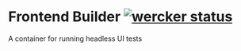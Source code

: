 # Frontend Builder [![wercker status](https://app.wercker.com/status/4274f13559d6a6af341d0364e0098e72/s/master "wercker status")](https://app.wercker.com/project/byKey/4274f13559d6a6af341d0364e0098e72)

A container for running headless UI tests
